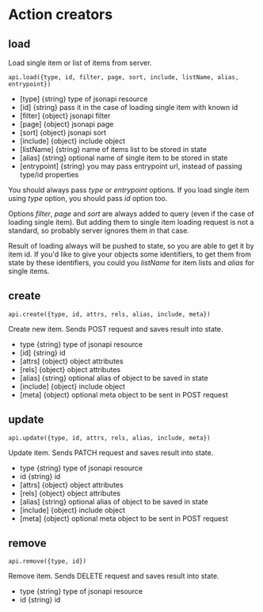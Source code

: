 
# Action creators

## load

Load single item or list of items from server.

```
api.load({type, id, filter, page, sort, include, listName, alias, entrypoint})
```

- \[type] {string}                  type of jsonapi resource
- \[id] {string}                    pass it in the case of loading single item with known id
- \[filter] {object}                jsonapi filter
- \[page] {object}                  jsonapi page
- \[sort] {object}                  jsonapi sort
- \[include] {object}               include object
- \[listName] {string}              name of items list to be stored in state
- \[alias] {string}                 optional name of single item to be stored in state
- \[entrypoint] {string}            you may pass entrypoint url, instead of passing type/id properties

You should always pass _type_ or _entrypoint_ options.
If you load single item using _type_ option, you should pass _id_ option too.

Options _filter_, _page_ and _sort_ are always added to query (even if the case of loading single item).
But adding them to single item loading request is not a standard, so probably server ignores them in that case.

Result of loading always will be pushed to state, so you are able to get it by item id.
If you'd like to give your objects some identifiers, to get them from state by these identifiers,
you could you _listName_ for item lists and _alias_ for single items.

## create

```
api.create({type, id, attrs, rels, alias, include, meta})
```

Create new item. Sends POST request and saves result into state.

- type {string}                     type of jsonapi resource
- \[id] {string}                    id
- \[attrs] {object}                 object attributes
- \[rels] {object}                  object attributes
- \[alias] {string}                 optional alias of object to be saved in state
- \[include] {object}               include object
- \[meta] {object}                  optional meta object to be sent in POST request

update
------
```
api.update({type, id, attrs, rels, alias, include, meta})
```

Update item. Sends PATCH request and saves result into state.

- type {string}                     type of jsonapi resource
- id {string}                       id
- \[attrs] {object}                 object attributes
- \[rels] {object}                  object attributes
- \[alias] {string}                 optional alias of object to be saved in state
- \[include] {object}               include object
- \[meta] {object}                  optional meta object to be sent in POST request

remove
------
```
api.remove({type, id})
```

Remove item. Sends DELETE request and saves result into state.

- type {string}                     type of jsonapi resource
- id {string}                       id